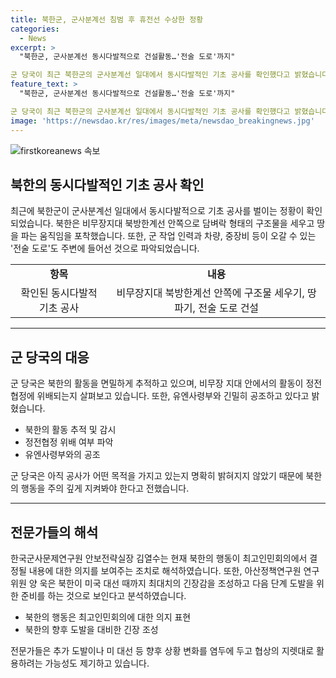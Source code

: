 ```yaml
---
title: 북한군, 군사분계선 침범 후 휴전선 수상한 정황
categories:
  - News
excerpt: >
  "북한군, 군사분계선 동시다발적으로 건설활동…'전술 도로'까지" 

군 당국이 최근 북한군의 군사분계선 일대에서 동시다발적인 기초 공사를 확인했다고 밝혔습니다. 북한의 활동에 대한 분석에서는 헌법 개정과 국경선 논의 등을 염두에 둔 행위일 수 있다는 관측도 나옵니다. 이에 군 당국은 북한군 활동을 면밀히 추적, 감시하고 유엔사령부와도 협조하고 있다고 전했습니다. [YTN 김대겸 기자]
feature_text: >
  "북한군, 군사분계선 동시다발적으로 건설활동…'전술 도로'까지" 

군 당국이 최근 북한군의 군사분계선 일대에서 동시다발적인 기초 공사를 확인했다고 밝혔습니다. 북한의 활동에 대한 분석에서는 헌법 개정과 국경선 논의 등을 염두에 둔 행위일 수 있다는 관측도 나옵니다. 이에 군 당국은 북한군 활동을 면밀히 추적, 감시하고 유엔사령부와도 협조하고 있다고 전했습니다. [YTN 김대겸 기자]
image: 'https://newsdao.kr/res/images/meta/newsdao_breakingnews.jpg'
---
```


<p><img src="https://newsdao.kr/res/images/meta/newsdao_breakingnews.jpg" alt="firstkoreanews 속보" /></p>

<h2 data-ke-size="size26">북한의 동시다발적인 기초 공사 확인</h2>

<p data-ke-size="size16">최근에 북한군이 군사분계선 일대에서 동시다발적으로 기초 공사를 벌이는 정황이 확인되었습니다. 북한은 비무장지대 북방한계선 안쪽으로 담벼락 형태의 구조물을 세우고 땅을 파는 움직임을 포착했습니다. 또한, 군 작업 인력과 차량, 중장비 등이 오갈 수 있는 '전술 도로'도 주변에 들어선 것으로 파악되었습니다.</p>

<table>
  <tr>
    <td style="text-align: center; height: 17px;"><b>항목</b></td>
    <td style="text-align: center; height: 17px;"><b>내용</b></td>
  </tr>
  <tr>
    <td style="text-align: center; height: 17px;">확인된 동시다발적 기초 공사</td>
    <td style="text-align: center; height: 17px;">비무장지대 북방한계선 안쪽에 구조물 세우기, 땅 파기, 전술 도로 건설</td>
  </tr>
</table>

<hr>

<h2 data-ke-size="size26">군 당국의 대응</h2>

<p data-ke-size="size16">군 당국은 북한의 활동을 면밀하게 추적하고 있으며, 비무장 지대 안에서의 활동이 정전협정에 위배되는지 살펴보고 있습니다. 또한, 유엔사령부와 긴밀히 공조하고 있다고 밝혔습니다.</p>

<ul>
  <li>북한의 활동 추적 및 감시</li>
  <li>정전협정 위배 여부 파악</li>
  <li>유엔사령부와의 공조</li>
</ul>

<p data-ke-size="size16">군 당국은 아직 공사가 어떤 목적을 가지고 있는지 명확히 밝혀지지 않았기 때문에 북한의 행동을 주의 깊게 지켜봐야 한다고 전했습니다.</p>

<hr>

<h2 data-ke-size="size26">전문가들의 해석</h2>

<p data-ke-size="size16">한국군사문제연구원 안보전략실장 김열수는 현재 북한의 행동이 최고인민회의에서 결정될 내용에 대한 의지를 보여주는 조치로 해석하였습니다. 또한, 아산정책연구원 연구위원 양 욱은 북한이 미국 대선 때까지 최대치의 긴장감을 조성하고 다음 단계 도발을 위한 준비를 하는 것으로 보인다고 분석하였습니다.</p>

<ul>
  <li>북한의 행동은 최고인민회의에 대한 의지 표현</li>
  <li>북한의 향후 도발을 대비한 긴장 조성</li>
</ul>

<p data-ke-size="size16">전문가들은 추가 도발이나 미 대선 등 향후 상황 변화를 염두에 두고 협상의 지렛대로 활용하려는 가능성도 제기하고 있습니다.</p>

